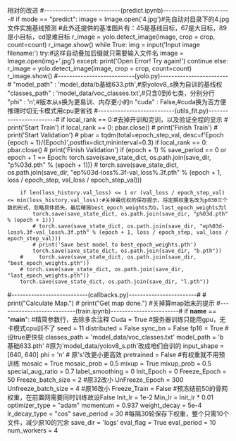 相对的改进
#---------------------------(predict.ipynb)------------------------#
    if mode == "predict":
        image = Image.open('4.jpg')#先自动对目录下的4.jpg文件实施基线预测
        #此外还提供的基准图片有：45是基线目标，67是大目标，89是小目标，cd是难目标
        r_image = yolo.detect_image(image, crop = crop, count=count)
        r_image.show()
        while True:
            img = input('Input image filename:')
            try:#这样自动叠加后缀就只需要输入文件名
                image = Image.open(img+'.jpg')
            except:
                print('Open Error! Try again!')
                continue
            else:
                r_image = yolo.detect_image(image, crop = crop, count=count)
                r_image.show()
#---------------------------(yolo.py)------------------------#
        "model_path"        : 'model_data/b基础633.pth',#原yolov8_s换为自训的基线权
        "classes_path"      : 'model_data/voc_classes.txt',#只含0到6七类，分别分行
        "phi"               : 'n',#版本从s换为更易训、内存更小的n 
        "cuda"              : False,#cuda换为否方便推理时切无卡模式用cpu更省钱
#---------------------------(utils_fit.py)------------------------#
    if local_rank == 0:#去掉开训和完训，以及验证全程的显示
        # print('Start Train')
    if local_rank == 0:
        pbar.close()
        # print('Finish Train')
        # print('Start Validation')
        # pbar = tqdm(total=epoch_step_val, desc=f'Epoch {epoch + 1}/{Epoch}',postfix=dict,mininterval=0.3)
    if local_rank == 0:
        pbar.close()
        # print('Finish Validation')
        if (epoch + 1) % save_period == 0 or epoch + 1 == Epoch:
            torch.save(save_state_dict, os.path.join(save_dir, "p%03d.pth" % (epoch + 1)))
            # torch.save(save_state_dict, os.path.join(save_dir, "ep%03d-loss%.3f-val_loss%.3f.pth" % (epoch + 1, loss / epoch_step, val_loss / epoch_step_val)))

        if len(loss_history.val_loss) <= 1 or (val_loss / epoch_step_val) <= min(loss_history.val_loss):#关掉最优权的保存提示，将定期权重名改为p030三个数的形式，忽略具体损失，最后精简best_epoch_weights为b，last_epoch_weights为l
            torch.save(save_state_dict, os.path.join(save_dir, "p%03d.pth" % (epoch + 1)))
            # torch.save(save_state_dict, os.path.join(save_dir, "ep%03d-loss%.3f-val_loss%.3f.pth" % (epoch + 1, loss / epoch_step, val_loss / epoch_step_val)))
            # print('Save best model to best_epoch_weights.pth')
            torch.save(save_state_dict, os.path.join(save_dir, "b.pth"))
        #     torch.save(save_state_dict, os.path.join(save_dir, "best_epoch_weights.pth"))
        # torch.save(save_state_dict, os.path.join(save_dir, "last_epoch_weights.pth"))
        torch.save(save_state_dict, os.path.join(save_dir, "l.pth"))
#---------------------------(callbacks.py)------------------------#
            # print("Calculate Map.")
            # print("Get map done.") #关掉算map始末的提示
#---------------------------(train.ipynb)------------------------#
if __name__ == "__main__": #精简参数行，去除多余注释
    Cuda            = True #服务器训练只能用gpu，无卡模式cpu训不了
    seed            = 11
    distributed     = False
    sync_bn         = False
    fp16            = True #设true更快些
    classes_path    = 'model_data/voc_classes.txt'
    model_path      = 'b基础633.pth' #原为'model_data/yolov8_s.pth'改成咱们自训的
    input_shape     = [640, 640]
    phi             = 'n' # 原's'改更小更高效
    pretrained      = False #有权重就不用预训练
    mosaic              = True
    mosaic_prob         = 0.5
    mixup               = True
    mixup_prob          = 0.5
    special_aug_ratio   = 0.7
    label_smoothing     = 0
    Init_Epoch          = 0
    Freeze_Epoch        = 50
    Freeze_batch_size   = 2 #原32改小
    UnFreeze_Epoch      = 300
    Unfreeze_batch_size = 4 #原16改小
    Freeze_Train        = False #预冻结前50的骨网权重，在前置网需要同时训练故设False
    Init_lr             = 1e-2
    Min_lr              = Init_lr * 0.01
    optimizer_type      = "adam"
    momentum            = 0.937
    weight_decay        = 5e-4
    lr_decay_type       = "cos"
    save_period         = 30 #每隔30轮保存下权重，整个只需10个文件，减少原10的冗余
    save_dir            = 'logs'
    eval_flag           = True
    eval_period         = 10
    num_workers         = 4